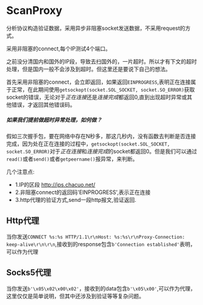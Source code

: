 # ScanProxy
分析协议构造验证数据，采用异步非阻塞socket发送数据，不采用request的方式。

采用非阻塞的connect,每个IP测试4个端口。

之前没分清国内和国外的IP段，导致去扫国外的，一片超时。所以才有下文的超时处理，但是国内一般不会涉及到超时。但这里还是要说下自己的想法。

首先采用非阻塞的connect，会立即返回，如果返回`EINPROGRESS`,表明正在连接属于正常，在此期间使用`getsockopt(socket.SOL_SOCKET, socket.SO_ERROR)`获取socket的错误，无论对于*正在连接*还是*连接完成*都返回0,直到出现超时异常或其他错误，才返回其他错误码。

##### 如果我们提前做超时异常处理，如何做？
假如三次握手包，要在网络中存在N秒多，那这几秒内，没有函数去判断是否连接完成，因为处在正在连接的过程中，`getsockopt(socket.SOL_SOCKET, socket.SO_ERROR)`对于*正在连接*和*连接完成*的socket都返回0。但是我们可以通过`read()`或者`send()`或者`getpeername()`报异常，来判断。

几个注意点:

* 1.IP的区段 http://ips.chacuo.net/
* 2.非阻塞connect的返回码'EINPROGRESS',表示正在连接
* 3.http代理的验证方式,send一段http报文,验证返回.

## Http代理
当你发送`CONNECT %s:%s HTTP/1.1\r\nHost: %s:%s\r\nProxy-Connection: keep-alive\r\n\r\n`,接收到的response包含`b'Connection established'`表明，可以作为代理

## Socks5代理
当你发送`b'\x05\x02\x00\x02'`，接收到的data包含`b'\x05\x00'`,可以作为代理，这里仅仅是简单说明，但其中还涉及到验证等等复杂问题。